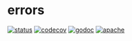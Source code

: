 # errors

[![status](https://github.com/gaoxiaosong/errors/actions/workflows/go.yml/badge.svg?branch=master)](https://github.com/gaoxiaosong/errors/actions/workflows/go.yml)
[![codecov](https://codecov.io/gh/gaoxiaosong/errors/branch/master/graph/badge.svg?token=AOXNUDXAS7)](https://codecov.io/gh/gaoxiaosong/errors)
[![godoc](https://pkg.go.dev/badge/github.com/gaoxiaosong/errors?status.svg)](https://pkg.go.dev/github.com/gaoxiaosong/errors)
[![apache](https://img.shields.io/badge/License-Apache%202-blue.svg)](https://opensource.org/licenses/Apache-2.0)
